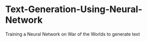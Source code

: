 # Text-Generation-Using-Neural-Network
Training a Neural Network on War of the Worlds to generate text
